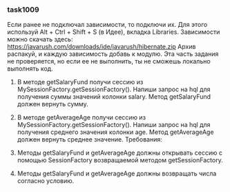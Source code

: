 
### task1009

Если ранее не подключал зависимости, то подключи их. Для этого используй Alt + Ctrl + Shift + S (в Идее), вкладка Libraries.
Зависимости можно скачать здесь: https://javarush.com/downloads/ide/javarush/hibernate.zip
Архив распакуй, и каждую зависимость добавь к модулю. Эта часть задания не проверяется, но если ее не выполнить, ты не сможешь локально выполнять код.

1. В методе getSalaryFund получи сессию из MySessionFactory.getSessionFactory().
Напиши запрос на hql для получения суммы значений колонки salary.
Метод getSalaryFund должен вернуть сумму.

2. В методе getAverageAge получи сессию из MySessionFactory.getSessionFactory().
Напиши запрос на hql для получения среднего значения колонки age.
Метод getAverageAge должен вернуть среднее значение.
Требования:
1.	Методы getSalaryFund и getAverageAge должны открывать сессию с помощью SessionFactory возвращаемой методом getSessionFactory.
2.	Методы getSalaryFund и getAverageAge должны возвращать числа согласно условию.


